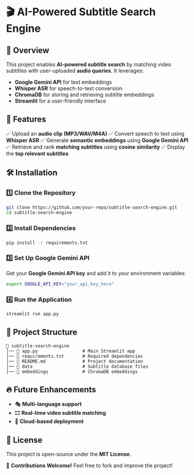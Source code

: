 # 🎬 AI-Powered Subtitle Search Engine  

## 📌 Overview

This project enables **AI-powered subtitle search** by matching video subtitles with user-uploaded **audio queries**. It leverages:

- **Google Gemini API** for text embeddings
- **Whisper ASR** for speech-to-text conversion
- **ChromaDB** for storing and retrieving subtitle embeddings
- **Streamlit** for a user-friendly interface

## 🚀 Features
✅ Upload an **audio clip (MP3/WAV/M4A)**
✅ Convert speech to text using **Whisper ASR**
✅ Generate **semantic embeddings** using **Google Gemini API**
✅ Retrieve and rank **matching subtitles** using **cosine similarity**
✅ Display the **top relevant subtitles**

## 🛠️ Installation

### 1️⃣ Clone the Repository

```sh
git clone https://github.com/your-repo/subtitle-search-engine.git
cd subtitle-search-engine
```

### 2️⃣ Install Dependencies

```sh
pip install -r requirements.txt
```

### 3️⃣ Set Up Google Gemini API

Get your **Google Gemini API key** and add it to your environment variables:

```sh
export GOOGLE_API_KEY="your_api_key_here"
```

### 4️⃣ Run the Application

```sh
streamlit run app.py
```

## 📂 Project Structure

```
📁 subtitle-search-engine
│── 📄 app.py                 # Main Streamlit app
│── 📄 requirements.txt       # Required dependencies
│── 📄 README.md              # Project documentation
│── 📁 data                   # Subtitle database files
│── 📁 embeddings             # ChromaDB embeddings
```

## 🔥 Future Enhancements

- 🎭 **Multi-language support**  
- 🎞️ **Real-time video subtitle matching**  
- 📡 **Cloud-based deployment**  

## 📜 License  

This project is open-source under the **MIT License**.  

🚀 **Contributions Welcome!** Feel free to fork and improve the project!
